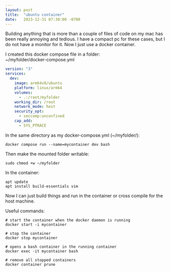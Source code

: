 ```yaml
---
layout: post
title:  "ubuntu container"
date:   2023-12-31 07:30:00 -0700
---
```


Building anything that is more than a couple of files of code on my mac has been really annoying and tedious.
I have a compact pc for these cases, but I do not have a monitor for it. Now I just use a docker container.


I created this docker compose file in a folder:\
~/myfolder/docker-compose.yml
```yml
version: "3"
services:
  dev:
    image: arm64v8/ubuntu
    platform: linux/arm64
    volumes:
      - .:/root/myfolder
    working_dir: /root
    network_mode: host
    security_opt:
      - seccomp:unconfined
    cap_add:
      - SYS_PTRACE
```



In the same directory as my docker-compose.yml (~/myfolder/):
```
docker compose run --name=mycontainer dev bash
```

Then make the mounted folder writable:
```
sudo chmod +w ~/myfolder
```

In the container:
```
apt update
apt install build-essentials vim
```

Now I can just build things and run in the container or cross compile for the host machine.


Useful commands:
```
# start the container when the docker daemon is running
docker start -i mycontainer

# stop the container
docker stop mycontainer

# opens a bash container in the running container
docker exec -it mycontainer bash

# remove all stopped containers
docker container prune
```
